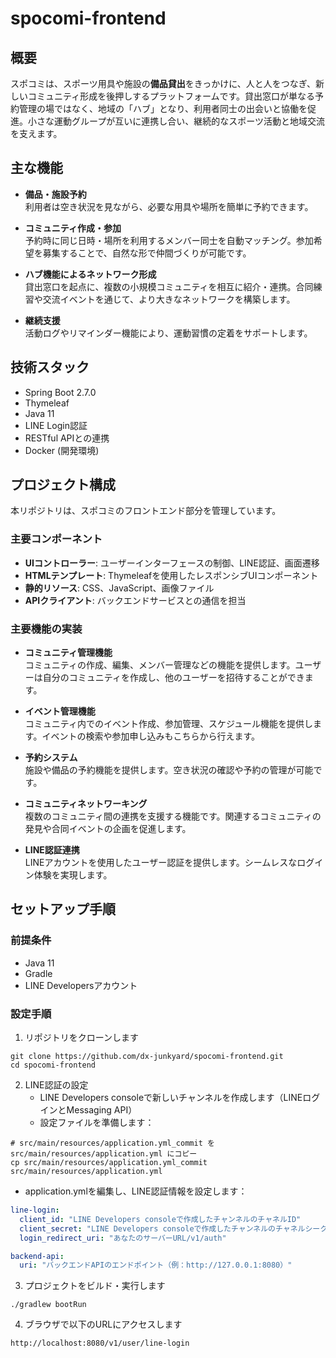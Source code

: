 # spocomi-frontend

## 概要
スポコミは、スポーツ用具や施設の**備品貸出**をきっかけに、人と人をつなぎ、新しいコミュニティ形成を後押しするプラットフォームです。貸出窓口が単なる予約管理の場ではなく、地域の「ハブ」となり、利用者同士の出会いと協働を促進。小さな運動グループが互いに連携し合い、継続的なスポーツ活動と地域交流を支えます。

## 主な機能
- **備品・施設予約**  
  利用者は空き状況を見ながら、必要な用具や場所を簡単に予約できます。

- **コミュニティ作成・参加**  
  予約時に同じ日時・場所を利用するメンバー同士を自動マッチング。参加希望を募集することで、自然な形で仲間づくりが可能です。

- **ハブ機能によるネットワーク形成**  
  貸出窓口を起点に、複数の小規模コミュニティを相互に紹介・連携。合同練習や交流イベントを通じて、より大きなネットワークを構築します。

- **継続支援**  
  活動ログやリマインダー機能により、運動習慣の定着をサポートします。

## 技術スタック
- Spring Boot 2.7.0
- Thymeleaf
- Java 11
- LINE Login認証
- RESTful APIとの連携
- Docker (開発環境)

## プロジェクト構成
本リポジトリは、スポコミのフロントエンド部分を管理しています。

### 主要コンポーネント
- **UIコントローラー**: ユーザーインターフェースの制御、LINE認証、画面遷移
- **HTMLテンプレート**: Thymeleafを使用したレスポンシブUIコンポーネント
- **静的リソース**: CSS、JavaScript、画像ファイル
- **APIクライアント**: バックエンドサービスとの通信を担当

### 主要機能の実装
- **コミュニティ管理機能**  
  コミュニティの作成、編集、メンバー管理などの機能を提供します。ユーザーは自分のコミュニティを作成し、他のユーザーを招待することができます。

- **イベント管理機能**  
  コミュニティ内でのイベント作成、参加管理、スケジュール機能を提供します。イベントの検索や参加申し込みもこちらから行えます。

- **予約システム**  
  施設や備品の予約機能を提供します。空き状況の確認や予約の管理が可能です。

- **コミュニティネットワーキング**  
  複数のコミュニティ間の連携を支援する機能です。関連するコミュニティの発見や合同イベントの企画を促進します。

- **LINE認証連携**  
  LINEアカウントを使用したユーザー認証を提供します。シームレスなログイン体験を実現します。

## セットアップ手順

### 前提条件
- Java 11
- Gradle
- LINE Developersアカウント

### 設定手順
1. リポジトリをクローンします
```
git clone https://github.com/dx-junkyard/spocomi-frontend.git
cd spocomi-frontend
```

2. LINE認証の設定
   - LINE Developers consoleで新しいチャンネルを作成します（LINEログインとMessaging API）
   - 設定ファイルを準備します：
```
# src/main/resources/application.yml_commit を src/main/resources/application.yml にコピー
cp src/main/resources/application.yml_commit src/main/resources/application.yml
```
   - application.ymlを編集し、LINE認証情報を設定します：
```yaml
line-login:
  client_id: "LINE Developers consoleで作成したチャンネルのチャネルID"
  client_secret: "LINE Developers consoleで作成したチャンネルのチャネルシークレット"
  login_redirect_uri: "あなたのサーバーURL/v1/auth"

backend-api:
  uri: "バックエンドAPIのエンドポイント（例：http://127.0.0.1:8080）"
```

3. プロジェクトをビルド・実行します
```
./gradlew bootRun
```

4. ブラウザで以下のURLにアクセスします
```
http://localhost:8080/v1/user/line-login
```

